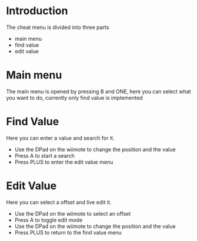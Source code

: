 # Introduction #

The cheat menu is divided into three parts
  * main menu
  * find value
  * edit value

# Main menu #

The main menu is opened by pressing B and ONE, here you can select what you want to do, currently only find value is implemented

# Find Value #

Here you can enter a value and search for it.
  * Use the DPad on the wiimote to change the position and the value
  * Press A to start a search
  * Press PLUS to enter the edit value menu

# Edit Value #

Here you can select a offset and live edit it.
  * Use the DPad on the wiimote to select an offset
  * Press A to toggle edit mode
  * Use the DPad on the wiimote to change the position and the value
  * Press PLUS to return to the find value menu